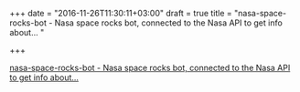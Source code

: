 +++
date = "2016-11-26T11:30:11+03:00"
draft = true
title = "nasa-space-rocks-bot - Nasa space rocks bot, connected to the Nasa API to get info about... "

+++

<p><a href="https://t.co/qDVTUqDTJQ">nasa-space-rocks-bot - Nasa space rocks bot, connected to the Nasa API to get info about... </a></p>
